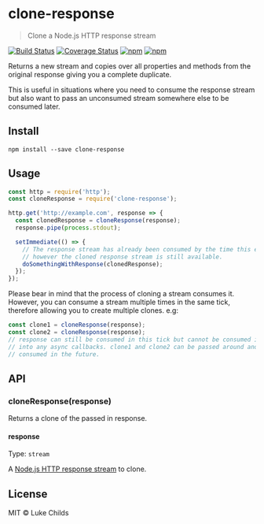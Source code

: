 # clone-response

> Clone a Node.js HTTP response stream

[![Build Status](https://travis-ci.org/lukechilds/clone-response.svg?branch=master)](https://travis-ci.org/lukechilds/clone-response)
[![Coverage Status](https://coveralls.io/repos/github/lukechilds/clone-response/badge.svg?branch=master)](https://coveralls.io/github/lukechilds/clone-response?branch=master)
[![npm](https://img.shields.io/npm/dm/clone-response.svg)](https://www.npmjs.com/package/clone-response)
[![npm](https://img.shields.io/npm/v/clone-response.svg)](https://www.npmjs.com/package/clone-response)

Returns a new stream and copies over all properties and methods from the original response giving you a complete duplicate.

This is useful in situations where you need to consume the response stream but also want to pass an unconsumed stream somewhere else to be consumed later.

## Install

```shell
npm install --save clone-response
```

## Usage

```js
const http = require('http');
const cloneResponse = require('clone-response');

http.get('http://example.com', response => {
  const clonedResponse = cloneResponse(response);
  response.pipe(process.stdout);

  setImmediate(() => {
    // The response stream has already been consumed by the time this executes,
    // however the cloned response stream is still available.
    doSomethingWithResponse(clonedResponse);
  });
});
```

Please bear in mind that the process of cloning a stream consumes it. However, you can consume a stream multiple times in the same tick, therefore allowing you to create multiple clones. e.g:

```js
const clone1 = cloneResponse(response);
const clone2 = cloneResponse(response);
// response can still be consumed in this tick but cannot be consumed if passed
// into any async callbacks. clone1 and clone2 can be passed around and be
// consumed in the future.
```

## API

### cloneResponse(response)

Returns a clone of the passed in response.

#### response

Type: `stream`

A [Node.js HTTP response stream](https://nodejs.org/api/http.html#http_class_http_incomingmessage) to clone.

## License

MIT © Luke Childs
